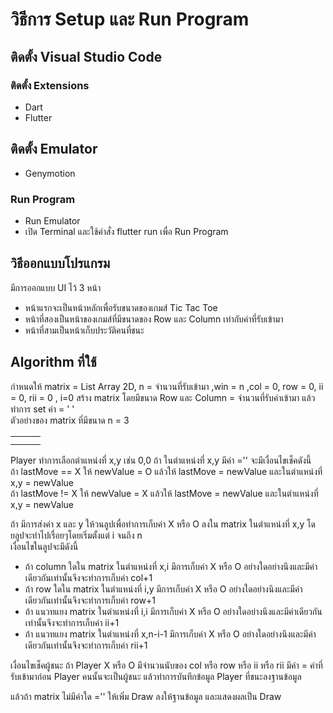 # วิธีการ Setup และ Run Program
## ติดตั้ง Visual Studio Code
### ติดตั้ง Extensions 
* Dart
* Flutter
## ติดตั้ง Emulator
* Genymotion
### Run Program
* Run Emulator
* เปิด Terminal และใช้คำสั่ง flutter run เพื่อ Run Program
## วิธีออกแบบโปรแกรม
มีการออกแบบ UI ไว้ 3 หน้า
* หน้าแรกจะเป็นหน้าหลักเพื่อรับขนาดของเกมส์ Tic Tac Toe 
* หน้าที่สองเป็นหน้าของเกมส์ที่มีขนาดของ Row และ Column เท่ากับค่าที่รับเข้ามา
* หน้าที่สามเป็นหน้าเก็บประวัติคนที่ชนะ
## Algorithm ที่ใช้
กำหนดให้ matrix = List Array 2D, n = จำนวนที่รับเข้ามา ,win = n ,col = 0, row = 0, ii = 0, rii = 0 , i=0
สร้าง matrix โดยมีขนาด Row และ Column = จำนวนที่รับค่าเข้ามา แล้วทำการ set ค่า = ' '  <br>
ตัวอย่างของ matrix ที่มีขนาด n = 3

| | | |
|-|-|-|
| | | |
| | | |

Player ทำการเลือกตำแหน่งที่ x,y เช่น 0,0 
ถ้า ในตำแหน่งที่ x,y มีค่า ='' จะมีเงื่อนไขเช็คดังนี้<br>
ถ้า lastMove == X ให้ newValue = O แล้วให้ lastMove = newValue และในตำแหน่งที่ x,y = newValue <br>
ถ้า lastMove != X ให้ newValue = X แล้วให้ lastMove = newValue และในตำแหน่งที่ x,y = newValue <br>

ถ้า มีการส่งค่า x และ y ให้วนลูปเพื่อทำการเก็บค่า X หรือ O ลงใน matrix ในตำแหน่งที่ x,y โดยลูปจะทำไปเรื่อยๆโดยเริ่มตั้งแต่ i จนถึง n <br>
เงื่อนไขในลูปจะมีดังนี้ <br>
* ถ้า column ใดใน matrix ในตำแหน่งที่ x,i มีการเก็บค่า X หรือ O อย่างใดอย่างนึงและมีค่าเดียวกันเท่านั้นจึงจะทำการเก็บค่า col+1
* ถ้า row ใดใน matrix ในตำแหน่งที่ i,y มีการเก็บค่า X หรือ O อย่างใดอย่างนึงและมีค่าเดียวกันเท่านั้นจึงจะทำการเก็บค่า row+1
* ถ้า แนวทแยง matrix ในตำแหน่งที่ i,i มีการเก็บค่า X หรือ O อย่างใดอย่างนึงและมีค่าเดียวกันเท่านั้นจึงจะทำการเก็บค่า ii+1
* ถ้า แนวทแยง matrix ในตำแหน่งที่ x,n-i-1 มีการเก็บค่า X หรือ O อย่างใดอย่างนึงและมีค่าเดียวกันเท่านั้นจึงจะทำการเก็บค่า rii+1


เงื่อนไขเช็คผู้ชนะ ถ้า Player X หรือ O มีจำนวนนับของ col หรือ row หรือ ii หรือ rii มีค่า = ค่าที่รับเข้ามาก่อน Player คนนั้นจะเป็นผู้ชนะ แล้วทำการบันทึกข้อมูล Player ที่ชนะลงฐานข้อมูล<br>  

แล้วถ้า matrix ไม่มีค่าใด ='' ให้เพิ่ม Draw ลงให้ฐานข้อมูล และแสดงผลเป็น Draw <br>






